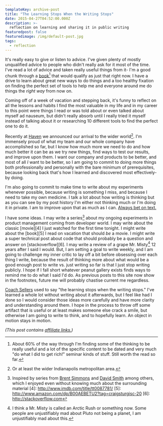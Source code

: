 ```yaml
---
templateKey: archive-post
title: "The Learning Stops When the Writing Stops"
date: 2015-04-27T04:52:00.000Z
description: >-
  reflection on learning and sharing it in public writing
featuredpost: false
featuredimage: /img/default-post.jpg
tags:
  - reflection
---
```


It's really easy to give or listen to advice. I've given plenty of mostly unqualified advice to people who didn't really ask for it most of the time. I've read a lot of advice and taken really useful things from it- I'm a good chunk through a [book][1][^1] that would qualify as just that right now. I have a drive to learn about great new ways to do things and a too healthy fixation on finding the perfect set of tools to help me and everyone around me do things the _right way_ from now on.

 [1]: http://www.amazon.com/dp/B002WE46UW?tag=craigsturgisc-20
 [^1]: About 60% of the way through I'm finding some of the thinking to be really useful and a lot of the specific content to be dated and very much "do what I did to get rich!" seminar kinds of stuff. Still worth the read so far.

Coming off of a week of vacation and stepping back, it's funny to reflect on all the lessons and habits I find the most valuable in my life and in my career to this point were things I read or was told about or even talked about myself ad nauseum, but didn't really absorb until I really tried it myself instead of talking about it or researching 10 different tools to find the perfect one to do it.

Recently at [Haven][2] we announced our arrival to the wider world[^2]. I'm immensely proud of what my team and our whole company have accomplished so far, but I know how much more we need to do and how much better it can be as we try new things, find ways to test our results, and improve upon them. I want our company and products to be better, and most of all _I_ want to be better, so I am going to commit to doing more things both professionally and personally with the bare minimum of prerequisites, because looking back that's how I learned and discovered most effectively- by doing.

 [2]: http://joinhaven.com
 [^2]: Or at least the wider Indianapolis metropolitan area.

I'm also going to commit to make time to write about my experiments whenever possible, because writing is something I miss, and because I need to take my own medicine. I talk a lot about how writing is thinking but as you can see by my post history I'm either not thinking much or I'm doing it in private. I am to improve upon that as much as I can. [Always bet on text.][3]

 [3]: http://graydon2.dreamwidth.org/193447.html

I have some ideas. I may write a series[^3] about my ongoing experiments in product management coming from developer world. I may write about the classic [movie][4] I just watched for the first time tonight. I might write about the [book][5] I read on vacation that should _be_ a movie. I might write a super technical post about code that should probably be a question and answer on [stackoverflow][6]. I may write a review of a grape Mr. Misty[^4] 12 years after I said I would. But, I am setting a goal to write weekly, and I am going to challenge my inner critic to lay off a bit before obsessing over each thing I write, because the result of thinking more about what would be a good enough post to write vs. just writing so far is that I just stop writing publicly. I hope if I fall short whatever peanut gallery exists finds ways to remind me to do what I said I'd do. As previous posts to this site now show in the footnotes, future me will probably chastise current me regardless.

 [^3]: Inspired by series from [Brent Simmons](http://inessential.com/vespersyncdiary) and [David Smith](http://david-smith.org/watchkit/) among others, which I enjoyed even without knowing much about the surrounding material
 [4]: http://www.imdb.com/title/tt0087781/
 [5]: http://www.amazon.com/dp/B00AEBETU2?tag=craigsturgisc-20
 [6]: http://stackoverflow.com
 [^4]: I think a Mr. Misty is called an Arctic Rush or something now. Some people are unjustifiably mad about Pluto not being a planet, I am unjustifiably mad about this.

[Coach Sellers][9] used to say "the learning stops when the writing stops." I've learned a whole lot without writing about it afterwards, but I feel like had I done so I would consider those ideas more carefully and have more clarity and understanding around them. I hope in the process to throw off some artifact that is useful or at least makes someone else crack a smile, but otherwise I am going to write to think, and to hopefully learn. An object in motion stays in motion.

 [9]: http://paavo.us/

*(This post contains [affiliate links.][19])*

 [19]: /affiliate-links/
